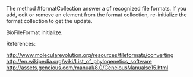 The method #formatCollection answer a <Collection> of recognized file formats. If you add, edit or remove an element from the format collection, re-initialize the format collection to get the update.

BioFileFormat initialize.

References:

http://www.molecularevolution.org/resources/fileformats/converting
http://en.wikipedia.org/wiki/List_of_phylogenetics_software
http://assets.geneious.com/manual/8.0/GeneiousManualse15.html


